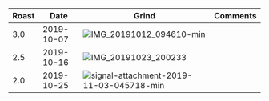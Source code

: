 | Roast | Date       | Grind | Comments |
|-------|------------|-------|----------
| 3.0   | 2019-10-07 | ![IMG_20191012_094610-min](https://user-images.githubusercontent.com/2862029/66684775-4d44f780-ecd7-11e9-92fb-bcf5a69fab86.jpg) | 
| 2.5   | 2019-10-16 | ![IMG_20191023_200233](https://user-images.githubusercontent.com/2862029/67458566-0241c180-f693-11e9-8c21-2bf420fbc8e1.jpg)
| 2.0   | 2019-10-25 | ![signal-attachment-2019-11-03-045718-min](https://user-images.githubusercontent.com/2862029/68075566-31340200-fe0e-11e9-9ea8-43d7754d8023.jpeg)
